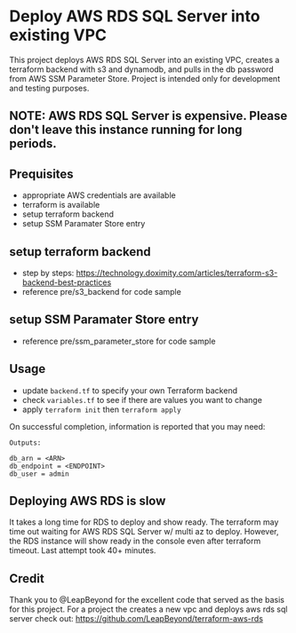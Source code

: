 # Deploy AWS RDS SQL Server into existing VPC
This project deploys AWS RDS SQL Server into an existing VPC, creates a terraform backend with s3 and dynamodb, and pulls in the db password from AWS SSM Parameter Store.  Project is intended only for development and testing purposes.

## NOTE: AWS RDS SQL Server is expensive.  Please don't leave this instance running for long periods.

## Prequisites
* appropriate AWS credentials are available
* terraform is available
* setup terraform backend
* setup SSM Paramater Store entry
 
## setup terraform backend
* step by steps: https://technology.doximity.com/articles/terraform-s3-backend-best-practices
* reference pre/s3_backend for code sample

## setup SSM Paramater Store entry
* reference pre/ssm_parameter_store for code sample



## Usage
 - update `backend.tf` to specify your own Terraform backend
 - check `variables.tf` to see if there are values you want to change
 - apply `terraform init` then `terraform apply`

On successful completion, information is reported that you may need:

```
Outputs:

db_arn = <ARN>
db_endpoint = <ENDPOINT>
db_user = admin
```

## Deploying AWS RDS is slow
It takes a long time for RDS to deploy and show ready.  The terraform may time out waiting for AWS RDS SQL Server w/ multi az to deploy.  However, the RDS instance will show ready in the console even after terraform timeout.  Last attempt took 40+ minutes.


## Credit
Thank you to @LeapBeyond for the excellent code that served as the basis for this project.  For a project the creates a new vpc and deploys aws rds sql server check out: https://github.com/LeapBeyond/terraform-aws-rds

